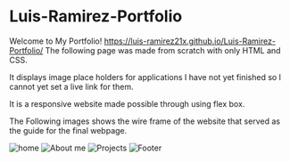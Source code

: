 # Luis-Ramirez-Portfolio

Welcome to My Portfolio! https://luis-ramirez21x.github.io/Luis-Ramirez-Portfolio/
The following page was made from scratch with only HTML and CSS.

It displays image place holders for applications I have not yet finished so I cannot yet set a live link for them.

It is a responsive website made possible through using flex box.

The Following images shows the wire frame of the website that served as the guide for the final webpage.

![home](https://user-images.githubusercontent.com/86748117/132533604-e44d5278-7a9c-47ae-b24f-7a605dd0c088.PNG)
![About me](https://user-images.githubusercontent.com/86748117/132533613-8dea6b84-efc0-4152-8d28-6caa95a64744.PNG)
![Projects](https://user-images.githubusercontent.com/86748117/132533629-95cb75a5-c302-40f0-886d-db75190445f1.PNG)
![Footer](https://user-images.githubusercontent.com/86748117/132533641-6eb49785-2f70-4b73-b4c4-1acbf878d5b5.PNG)

